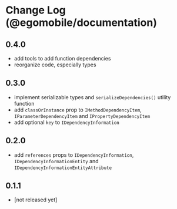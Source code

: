 # Change Log (@egomobile/documentation)

## 0.4.0

- add tools to add function dependencies
- reorganize code, especially types

## 0.3.0

- implement serializable types and `serializeDependencies()` utility function
- add `classOrInstance` prop to `IMethodDependencyItem`, `IParameterDependencyItem` and `IPropertyDependencyItem`
- add optional `key` to `IDependencyInformation`

## 0.2.0

- add `references` props to `IDependencyInformation`, `IDependencyInformationEntity` and `IDependencyInformationEntityAttribute`

## 0.1.1

- [not released yet]
